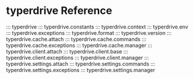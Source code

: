 # typerdrive Reference

::: typerdrive
::: typerdrive.constants
::: typerdrive.context
::: typerdrive.env
::: typerdrive.exceptions
::: typerdrive.format
::: typerdrive.version
::: typerdrive.cache.attach
::: typerdrive.cache.commands
::: typerdrive.cache.exceptions
::: typerdrive.cache.manager
::: typerdrive.client.attach
::: typerdrive.client.base
::: typerdrive.client.exceptions
::: typerdrive.client.manager
::: typerdrive.settings.attach
::: typerdrive.settings.commands
::: typerdrive.settings.exceptions
::: typerdrive.settings.manager

